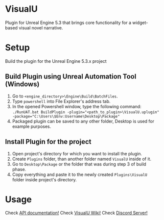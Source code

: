 # VisualU
Plugin for Unreal Engine 5.3 that brings core functionality for a widget-based visual novel narrative.

# Setup
Build the plugin for the Unreal Engine 5.3.x project

## Build Plugin using Unreal Automation Tool (Windows)
1. Go to ```<engine_directory>\Engine\Build\BatchFiles```.
2. Type ```powershell``` into File Explorer's address tab.
3. In the opened Powershell window, type the following command: ```./RunUAT.bat BuildPlugin -plugin="<path_to_plugin>\VisualU.uplugin" -package="C:\Users\$Env:Username\Desktop\Package"```
4. Packaged plugin can be saved to any other folder, Desktop is used for example purposes.

## Install Plugin for the project
1. Open project's directory for which you want to install the plugin.
2. Create ```Plugins``` folder, than another folder named ```VisualU``` inside of it.
3. Go to ```Desktop\Package``` or the folder that was during step 3 of build phase.
4. Copy everything and paste it to the newly created ```Plugins\VisualU``` folder inside project's directory.

# Usage
Check [API documentation!](https://razdvizh.github.io/VisualU/index.html)
Check [VisualU Wiki!](https://github.com/Razdvizh/VisualU/wiki)
Check [Discord Server!](https://discord.gg/9FcxEdgXP7)
